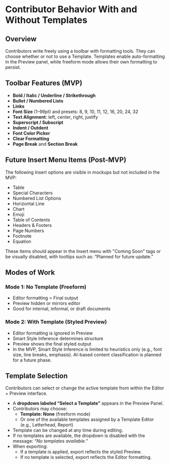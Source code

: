 # Contributor Behavior With and Without Templates

## Overview
Contributors write freely using a toolbar with formatting tools. They can choose whether or not to use a Template. Templates enable auto-formatting in the Preview panel, while freeform mode allows their own formatting to persist.

## Toolbar Features (MVP)
- **Bold / Italic / Underline / Strikethrough**
- **Bullet / Numbered Lists**
- **Links**
- **Font Size** (1–99pt) and presets: 8, 9, 10, 11, 12, 16, 20, 24, 32
- **Text Alignment**: left, center, right, justify
- **Superscript / Subscript**
- **Indent / Outdent**
- **Font Color Picker**
- **Clear Formatting**
- **Page Break** and **Section Break**


## Future Insert Menu Items (Post-MVP)
The following Insert options are visible in mockups but not included in the MVP:
- Table
- Special Characters
- Numbered List Options
- Horizontal Line
- Chart
- Emoji
- Table of Contents
- Headers & Footers
- Page Numbers
- Footnote
- Equation

These items should appear in the Insert menu with "Coming Soon" tags or be visually disabled, with tooltips such as: “Planned for future update.”


## Modes of Work

### Mode 1: No Template (Freeform)
- Editor formatting = Final output
- Preview hidden or mirrors editor
- Good for internal, informal, or draft documents

### Mode 2: With Template (Styled Preview)
- Editor formatting is ignored in Preview
- Smart Style Inference determines structure
- Preview shows the final styled output
- In the MVP, Smart Style Inference is limited to heuristics only (e.g., font size, line breaks, emphasis). AI-based content classification is planned for a future phase.


## Template Selection

Contributors can select or change the active template from within the Editor + Preview interface.

- A **dropdown labeled “Select a Template”** appears in the Preview Panel.
- Contributors may choose:
  - **Template: None** (freeform mode)
  - Or one of the available templates assigned by a Template Editor (e.g., Letterhead, Report)
- Template can be changed at any time during editing.
- If no templates are available, the dropdown is disabled with the message: *“No templates available.”*
- When exporting:
  - If a template is applied, export reflects the styled Preview.
  - If no template is selected, export reflects the Editor formatting.
